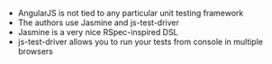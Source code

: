 * AngularJS is not tied to any particular unit testing framework
* The authors use Jasmine and js-test-driver
* Jasmine is a very nice RSpec-inspired DSL
* js-test-driver allows you to run your tests from console in multiple browsers
